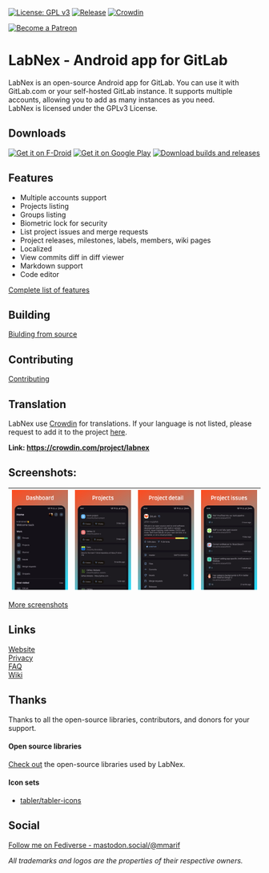 [![License: GPL v3](https://raw.githubusercontent.com/labnex/LabNex/main/assets/license.svg)](https://www.gnu.org/licenses/gpl-3.0) [![Release](https://img.shields.io/github/v/release/labnex/LabNex?display_name=release&label=release
)](https://github.com/labnex/LabNex/releases) [![Crowdin](https://badges.crowdin.net/labnex/localized.svg)](https://crowdin.com/project/labnex)

[<img alt="Become a Patreon" src="https://raw.githubusercontent.com/labnex/LabNex/main/assets/patreon.png" height="40"/>](https://www.patreon.com/mmarif)

# LabNex - Android app for GitLab

LabNex is an open-source Android app for GitLab. You can use it with GitLab.com or your self-hosted GitLab instance. It supports multiple accounts, allowing you to add as many instances as you need.  
LabNex is licensed under the GPLv3 License.

## Downloads

[<img alt='Get it on F-Droid' src='https://raw.githubusercontent.com/labnex/LabNex/main/assets/fdroid.png' height="80"/>](https://f-droid.org/en/packages/com.labnex.app/)
[<img alt='Get it on Google Play' src='https://raw.githubusercontent.com/labnex/LabNex/main/assets/google-play.png' height="80"/>](https://play.google.com/store/apps/details?id=com.labnex.app.premium)
[<img alt='Download builds and releases' src='https://raw.githubusercontent.com/labnex/LabNex/main/assets/apk-badge.png' height="82"/>](https://github.com/labnex/LabNex/releases)

## Features

- Multiple accounts support
- Projects listing
- Groups listing
- Biometric lock for security
- List project issues and merge requests
- Project releases, milestones, labels, members, wiki pages
- Localized
- View commits diff in diff viewer
- Markdown support
- Code editor

[Complete list of features](https://github.com/labnex/LabNex/wiki/Features)

## Building

[Biulding from source](https://github.com/labnex/LabNex/wiki/Building)

## Contributing

[Contributing](https://github.com/labnex/LabNex/wiki/Contributing)

## Translation

LabNex use [Crowdin](https://crowdin.com/project/labnex) for translations. If your language is not listed, please request to add it to the project [here](https://github.com/labnex/LabNex/issues).

**Link: https://crowdin.com/project/labnex**

## Screenshots:

[<img src="https://raw.githubusercontent.com/labnex/LabNex/main/metadata/en-US/images/phoneScreenshots/001.png" alt="001.png" width="200"/>](https://raw.githubusercontent.com/labnex/LabNex/main/metadata/en-US/images/phoneScreenshots/001.png) | [<img src="https://raw.githubusercontent.com/labnex/LabNex/main/metadata/en-US/images/phoneScreenshots/002.png" alt="002.png" width="200"/>](https://raw.githubusercontent.com/labnex/LabNex/main/metadata/en-US/images/phoneScreenshots/002.png) | [<img src="https://raw.githubusercontent.com/labnex/LabNex/main/metadata/en-US/images/phoneScreenshots/003.png" alt="003.png" width="200"/>](https://raw.githubusercontent.com/labnex/LabNex/main/metadata/en-US/images/phoneScreenshots/003.png) | [<img src="https://raw.githubusercontent.com/labnex/LabNex/main/metadata/en-US/images/phoneScreenshots/004.png" alt="004.png" width="200"/>](https://raw.githubusercontent.com/labnex/LabNex/main/metadata/en-US/images/phoneScreenshots/004.png)
---|---|---|---

[More screenshots](https://github.com/labnex/LabNex/tree/main/metadata/en-US/images/phoneScreenshots)

## Links

[Website](https://labnex.app/)  
[Privacy](https://labnex.app/privacy)  
[FAQ](https://github.com/labnex/LabNex/wiki/FAQ)  
[Wiki](https://github.com/labnex/LabNex/wiki/)

## Thanks

Thanks to all the open-source libraries, contributors, and donors for your support.

#### Open source libraries

[Check out](https://github.com/labnex/LabNex/wiki/Open-source-libraries) the open-source libraries used by LabNex.

#### Icon sets

- [tabler/tabler-icons](https://github.com/tabler/tabler-icons)

## Social

[Follow me on Fediverse - mastodon.social/@mmarif](https://mastodon.social/@mmarif)

*All trademarks and logos are the properties of their respective owners.*
